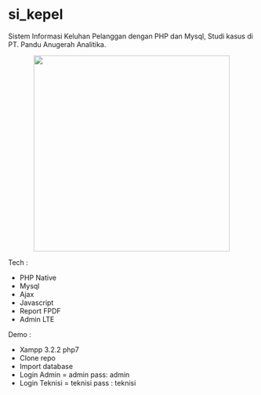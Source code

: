 # si_kepel
Sistem Informasi Keluhan Pelanggan dengan PHP dan Mysql, Studi kasus di PT. Pandu Anugerah Analitika.

<p align="center" ><img height="400px" src="https://github.com/perdianto27/si_kepel/blob/master/assets/img/sikepel.png"> </p>

Tech :
- PHP Native 
- Mysql
- Ajax
- Javascript
- Report FPDF
- Admin LTE

Demo :
- Xampp 3.2.2 php7
- Clone repo
- Import database
- Login Admin = admin pass: admin
- Login Teknisi = teknisi pass : teknisi
